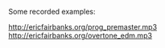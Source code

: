 Some recorded examples:

http://ericfairbanks.org/prog_premaster.mp3
http://ericfairbanks.org/overtone_edm.mp3


